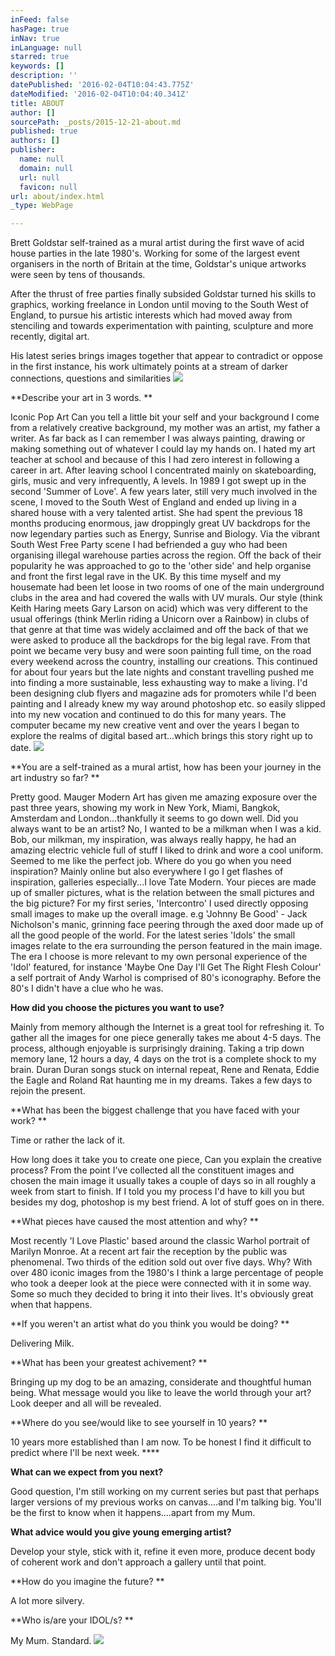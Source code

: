 ```yaml
---
inFeed: false
hasPage: true
inNav: true
inLanguage: null
starred: true
keywords: []
description: ''
datePublished: '2016-02-04T10:04:43.775Z'
dateModified: '2016-02-04T10:04:40.341Z'
title: ABOUT
author: []
sourcePath: _posts/2015-12-21-about.md
published: true
authors: []
publisher:
  name: null
  domain: null
  url: null
  favicon: null
url: about/index.html
_type: WebPage

---
```

Brett Goldstar self-trained as a mural artist during the first wave of 
acid house parties in the late 1980's. Working for some of the largest 
event organisers in the north of Britain at the time, Goldstar's unique 
artworks were seen by tens of thousands. 

After the thrust of free 
parties finally subsided Goldstar turned his skills to graphics, working
freelance in London until moving to the South West of England, to 
pursue his artistic interests which had moved away from stenciling and 
towards experimentation with painting, sculpture and more recently, 
digital art. 

His latest series brings images together that appear to 
contradict or oppose in the first instance, his work ultimately points 
at a stream of darker connections, questions and similarities
![](https://s3-us-west-2.amazonaws.com/the-grid-img/p/9a62cf707683bcc433218d035832aa36529cd17b.jpg)

**Describe your art in 3 words.
**

Iconic Pop Art
Can you tell a little bit your self and your background
I come from a relatively creative background, my mother was an artist, my father
a writer. As far back as I can remember I was always painting, drawing or making
something out of whatever I could lay my hands on.
I hated my art teacher at school and because of this I had zero interest in following
a career in art. After leaving school I concentrated mainly on skateboarding, girls,
music and very infrequently, A levels. In 1989 I got swept up in the second 'Summer
of Love'. A few years later, still very much involved in the scene, I moved to the
South West of England and ended up living in a shared house with a very talented
artist. She had spent the previous 18 months producing enormous, jaw droppingly
great UV backdrops for the now legendary parties such as Energy, Sunrise and
Biology. Via the vibrant South West Free Party scene I had befriended a guy who
had been organising illegal warehouse parties across the region. Off the back of their
popularity he was approached to go to the 'other side' and help organise and front the
first legal rave in the UK. By this time myself and my housemate had been let loose
in two rooms of one of the main underground clubs in the area and had covered the
walls with UV murals. Our style (think Keith Haring meets Gary Larson on acid)
which was very different to the usual offerings (think Merlin riding a Unicorn over a
Rainbow) in clubs of that genre at that time was widely acclaimed and off the back of
that we were asked to produce all the backdrops for the big legal rave.
From that point we became very busy and were soon painting full time, on the road
every weekend across the country, installing our creations. This continued for about
four years but the late nights and constant travelling pushed me into finding a more
sustainable, less exhausting way to make a living. I'd been designing club flyers
and magazine ads for promoters while I'd been painting and I already knew my way
around photoshop etc. so easily slipped into my new vocation and continued to do
this for many years. The computer became my new creative vent and over the years
I began to explore the realms of digital based art...which brings this story right up to
date. ![](https://s3-us-west-2.amazonaws.com/the-grid-img/p/631a1287e56540f6e61289985bd4cddca59aa4f1.jpg)

**You are a self-trained as a mural artist, how has been your journey in the art
industry so far? **

Pretty good. Mauger Modern Art has given me amazing exposure over the past
three years, showing my work in New York, Miami, Bangkok, Amsterdam and
London...thankfully it seems to go down well.
Did you always want to be an artist?
No, I wanted to be a milkman when I was a kid. Bob, our milkman, my inspiration,
was always really happy, he had an amazing electric vehicle full of stuff I liked to
drink and wore a cool uniform. Seemed to me like the perfect job.
Where do you go when you need inspiration?
Mainly online but also everywhere I go I get flashes of inspiration, galleries
especially...I love Tate Modern.
Your pieces are made up of smaller pictures, what is the relation between the
small pictures and the big picture?
For my first series, 'Intercontro' I used directly opposing small images to make up
the overall image. e.g 'Johnny Be Good' - Jack Nicholson's manic, grinning face
peering through the axed door made up of all the good people of the world. For the
latest series 'Idols' the small images relate to the era surrounding the person featured
in the main image. The era I choose is more relevant to my own personal experience
of the 'Idol' featured, for instance 'Maybe One Day I'll Get The Right Flesh Colour'
a self portrait of Andy Warhol is comprised of 80's iconography. Before the 80's I
didn't have a clue who he was. 

**How did you choose the pictures you want to use?**

Mainly from memory although the Internet is a great tool for refreshing it. To gather
all the images for one piece generally takes me about 4-5 days. The process, although
enjoyable is surprisingly draining. Taking a trip down memory lane, 12 hours a day, 4
days on the trot is a complete shock to my brain. Duran Duran songs stuck on internal
repeat, Rene and Renata, Eddie the Eagle and Roland Rat haunting me in my dreams.
Takes a few days to rejoin the present. 

**What has been the biggest challenge that you have faced with your work? **

Time or rather the lack of it. 

How long does it take you to create one piece, Can you explain the creative
process?
From the point I've collected all the constituent images and chosen the main image
it usually takes a couple of days so in all roughly a week from start to finish. If I told
you my process I'd have to kill you but besides my dog, photoshop is my best friend.
A lot of stuff goes on in there. 

**What pieces have caused the most attention and why? **

Most recently 'I Love Plastic' based around the classic Warhol portrait of Marilyn
Monroe. At a recent art fair the reception by the public was phenomenal. Two thirds
of the edition sold out over five days. Why? With over 480 iconic images from the
1980's I think a large percentage of people who took a deeper look at the piece were
connected with it in some way. Some so much they decided to bring it into their lives.
It's obviously great when that happens. 

**If you weren't an artist what do you think you would be doing? **

Delivering Milk. 

**What has been your greatest achivement? **

Bringing up my dog to be an amazing, considerate and thoughtful human being.
What message would you like to leave the world through your art?
Look deeper and all will be revealed. 

**Where do you see/would like to see yourself in 10 years? **

10 years more established than I am now. To be honest I find it difficult to predict
where I'll be next week. ****

**What can we expect from you next?**

Good question, I'm still working on my current series but past that perhaps larger
versions of my previous works on canvas....and I'm talking big. You'll be the first to
know when it happens....apart from my Mum. 

**What advice would you give young emerging artist?**

Develop your style, stick with it, refine it even more, produce decent body of coherent
work and don't approach a gallery until that point. 

**How do you imagine the future? **

A lot more silvery. 

**Who is/are your IDOL/s? **

My Mum. Standard.
![](https://the-grid-user-content.s3-us-west-2.amazonaws.com/b11d128a-f61c-407d-8ec8-0320730f481f.jpg)